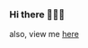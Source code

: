 ### Hi there 👋🔥✨

also, view me [here](https://hzionn.github.io)

<!--
![Top Langs](https://github-readme-stats-git-masterrstaa-rickstaa.vercel.app/api/top-langs/?username=hzionn&layout=compact&theme=transparent&hide=jupyter%20notebook,html,css&exclude_repo=Graph-Machine-Learning)
-->

<!--
[![Top Langs](https://github-readme-stats-git-masterrstaa-rickstaa.vercel.app/api/top-langs/?username=hzionn&layout=compact&theme=transparent&hide=jupyter%20notebook,html,css&exclude_repo=Graph-Machine-Learning)](https://github.com/hzionn/github-readme-stats)
![Anurag's GitHub stats](https://github-readme-stats.vercel.app/api?username=hzionn&show_icons=true&theme=transparent)
-->

<!--
**hzionn/hzionn** is a ✨ _special_ ✨ repository because its `README.md` (this file) appears on your GitHub profile.

Here are some ideas to get you started:

- 🔭 I’m currently working on ...
- 🌱 I’m currently learning ...
- 👯 I’m looking to collaborate on ...
- 🤔 I’m looking for help with ...
- 💬 Ask me about ...
- 📫 How to reach me: ...
- 😄 Pronouns: ...
- ⚡ Fun fact: ...
-->

<!--
Customize README:
https://github.com/anuraghazra/github-readme-stats
-->
